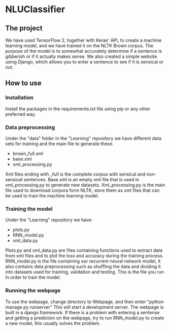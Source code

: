 # NLUClassifier
## The project
We have used TensorFlow 2, together with Keras' API, to create a machine learning model, and we have trained it on the NLTK Brown corpus. 
The purpose of the model is to somewhat accurately determine if a sentence is gibberish or if it actually makes sense.
We also created a simple website using Django, which allows you to enter a sentence to see if it is sensical or not.

## How to use

### Installation

Install the packages in the requirements.txt file using pip or any other preferred way.

### Data preprocessing

Under the "data" folder in the "Learning" repository we have different data sets for training and the main file to generate these.
* brown_full.xml
* base.xml
* xml_processing.py

Xml files ending with _full is the complete corpus with sensical and non-sensical sentences.
Base.xml is an empty xml file that is used in xml_processing.py to generate new datasets. 
Xml_processing.py is the main file used to download corpora form NLTK, store them as xml files that can be used to train the machine learning model.

### Training the model

Under the "Learning" repository we have:
* plots.py
* RNN_model.py
* xml_data.py

Plots.py and xml_data.py are files containing functions used to extract data from xml files and to plot
the loss and accuracy during the training process. RNN_model.py is the file containing our recurrent neural network model, it also
contains data preprocessing such as shuffling the data and dividing it into datasets used for training, validation and testing.
This is the file you run in order to train the model.

### Running the webpage

To use the webpage, change directory to Webpage, and then enter 
"python manage.py runserver" This will start a development server. 
The webpage is built in a django framework. 
If there is a problem with entering a sentense and getting a prediction on the webpage, 
try to run RNN_model.py to create a new model, 
this usually solves the problem.  


